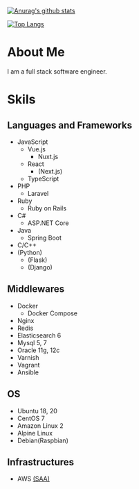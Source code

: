 [![Anurag's github stats](https://github-readme-stats.vercel.app/api?username=MasanoriIwakura)](https://github.com/anuraghazra/github-readme-stats)

[![Top Langs](https://github-readme-stats.vercel.app/api/top-langs/?username=MasanoriIwakura)](https://github.com/anuraghazra/github-readme-stats)

# About Me

I am a full stack software engineer.

# Skils

## Languages and Frameworks

- JavaScript
  - Vue.js
    - Nuxt.js
  - React
    - (Next.js)
  - TypeScript
- PHP
  - Laravel
- Ruby
  - Ruby on Rails
- C#
  - ASP.NET Core
- Java
  - Spring Boot
- C/C++
- (Python)
  - (Flask)
  - (Django)

## Middlewares

- Docker
  - Docker Compose
- Nginx
- Redis
- Elasticsearch 6
- Mysql 5, 7
- Oracle 11g, 12c
- Varnish
- Vagrant
- Ansible

## OS

- Ubuntu 18, 20
- CentOS 7
- Amazon Linux 2
- Alpine Linux
- Debian(Raspbian)

## Infrastructures

- AWS [(SAA)](https://www.certmetrics.com/amazon/public/badge.aspx?i=1&t=c&d=2019-05-27&ci=AWS00899713)
